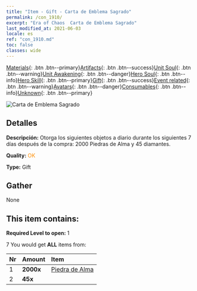 ```yaml
---
title: "Item - Gift - Carta de Emblema Sagrado"
permalink: /con_1910/
excerpt: "Era of Chaos  Carta de Emblema Sagrado"
last_modified_at: 2021-06-03
locale: es
ref: "con_1910.md"
toc: false
classes: wide
---
```

 [Materials](/ItemsES/){: .btn .btn--primary}[Artifacts](/ItemsES/Artifacts/){: .btn .btn--success}[Unit Soul](/ItemsES/UnitSoul/){: .btn .btn--warning}[Unit Awakening](/ItemsES/UnitAwakening/){: .btn .btn--danger}[Hero Soul](/ItemsES/HeroSoul/){: .btn .btn--info}[Hero Skill](/ItemsES/HeroSkill/){: .btn .btn--primary}[Gift](/ItemsES/Gift/){: .btn .btn--success}[Event related](/ItemsES/Events/){: .btn .btn--warning}[Avatars](/ItemsES/Avatars/){: .btn .btn--danger}[Consumables](/ItemsES/Consumables/){: .btn .btn--info}[Unknown](/ItemsES/Unknown/){: .btn .btn--primary}

 ![Carta de Emblema Sagrado](/images/t/i_907533.png)

## Detalles
 **Descripción:** Otorga los siguientes objetos a diario durante los siguientes 7 días después de la compra: 2000 Piedras de Alma y 45 diamantes.

 **Quality:** <span style="color: #FF8C00">OK</span>

 **Type:** Gift

## Gather

  None

## This item contains:

 **Required Level to open:** 1

 7 You would get **ALL** items  from:

  | Nr | Amount |     Item    |
  |:---|:-------|:------------|
  | 1 |  **2000x** | [Piedra de Alma ](/ItemsES/con_923/) |  | 
  | 2 |  **45x** | <i class="fas fa-gem"/> |  | 
